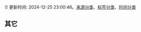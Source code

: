 :alarm_clock: 更新时间: 2024-12-25 23:00:46。[来源分类](../README.md)、[标签分类](../TAGS.md)、[时间分类](../TIMELINE.md)

## 其它



